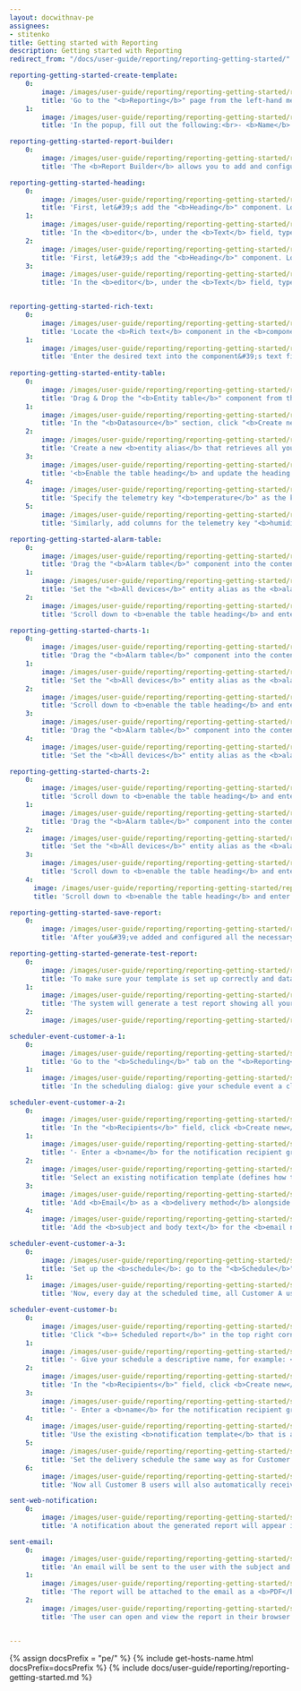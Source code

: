 ```yaml
---
layout: docwithnav-pe
assignees:
- stitenko
title: Getting started with Reporting
description: Getting started with Reporting
redirect_from: "/docs/user-guide/reporting/reporting-getting-started/"

reporting-getting-started-create-template:
    0:
        image: /images/user-guide/reporting/reporting-getting-started/reporting-getting-started-create-template-1-pe.png
        title: 'Go to the "<b>Reporting</b>" page from the left-hand menu — you&#39;ll land on the "<b>Templates</b>" tab by default. Click the "<b>+ Add report template</b>" button in the top-right corner and select "<b>Create new report template</b>".'
    1:
        image: /images/user-guide/reporting/reporting-getting-started/reporting-getting-started-create-template-2-pe.png
        title: 'In the popup, fill out the following:<br>- <b>Name</b> it "<b>Daily Device Alarm Report</b>".<br>- Choose <b>PDF</b> report <b>format</b>.<br>- Choose <b>Report</b> as the <b>template type</b>.<br>- Click "<b>Add</b>" to create the report template and open the <b>Report Builder</b> interface.'

reporting-getting-started-report-builder:
    0:
        image: /images/user-guide/reporting/reporting-getting-started/reporting-getting-started-report-builder-1-pe.png
        title: 'The <b>Report Builder</b> allows you to add and configure components that define the structure and visual layout of your report. Components are added by dragging them from the components library into the content area.'

reporting-getting-started-heading:
    0:
        image: /images/user-guide/reporting/reporting-getting-started/reporting-getting-started-heading-1-pe.png
        title: 'First, let&#39;s add the "<b>Heading</b>" component. Locate it in the <b>report component library</b> and drag it into the <b>header content area</b> of your report.'
    1:
        image: /images/user-guide/reporting/reporting-getting-started/reporting-getting-started-heading-2-pe.png
        title: 'In the <b>editor</b>, under the <b>Text</b> field, type the title you want for the heading. In this example, we&#39;ll name it the same as the report template: "<b>Daily Devices Alarm Report</b>". If desired, you can adjust <b>font settings</b> such as size, style, or alignment to make your title stand out. Once done, click "<b>Apply</b>" to save the component.'
    2:
        image: /images/user-guide/reporting/reporting-getting-started/reporting-getting-started-heading-3-pe.png
        title: 'First, let&#39;s add the "<b>Heading</b>" component. Locate it in the <b>report component library</b> and drag it into the <b>header content area</b> of your report.'
    3:
        image: /images/user-guide/reporting/reporting-getting-started/reporting-getting-started-heading-4-pe.png
        title: 'In the <b>editor</b>, under the <b>Text</b> field, type the title you want for the heading. In this example, we&#39;ll name it the same as the report template: "<b>Daily Devices Alarm Report</b>". If desired, you can adjust <b>font settings</b> such as size, style, or alignment to make your title stand out. Once done, click "<b>Apply</b>" to save the component.'


reporting-getting-started-rich-text:
    0:
        image: /images/user-guide/reporting/reporting-getting-started/reporting-getting-started-rich-text-1-pe.png
        title: 'Locate the <b>Rich text</b> component in the <b>component library</b> and drag it into the <b>content area</b>.'
    1:
        image: /images/user-guide/reporting/reporting-getting-started/reporting-getting-started-rich-text-2-pe.png
        title: 'Enter the desired text into the component&#39;s text field.<br>Then, click "<b>Apply</b>" to save the component.'
    
reporting-getting-started-entity-table:
    0:
        image: /images/user-guide/reporting/reporting-getting-started/reporting-getting-started-entity-table-1-pe.png
        title: 'Drag & Drop the "<b>Entity table</b>" component from the <b>component library</b> into the <b>content area</b>.'
    1:
        image: /images/user-guide/reporting/reporting-getting-started/reporting-getting-started-entity-table-2-pe.png
        title: 'In the "<b>Datasource</b>" section, click "<b>Create new</b>" entity alias button.'
    2:
        image: /images/user-guide/reporting/reporting-getting-started/reporting-getting-started-entity-table-3-pe.png
        title: 'Create a new <b>entity alias</b> that retrieves all your entities of type <b>Device</b>.'
    3:
        image: /images/user-guide/reporting/reporting-getting-started/reporting-getting-started-entity-table-4-pe.png
        title: '<b>Enable the table heading</b> and update the heading text. In the "<b>Columns</b>" section click "<b>Add column</b>".'
    4:
        image: /images/user-guide/reporting/reporting-getting-started/reporting-getting-started-entity-table-5-pe.png
        title: 'Specify the telemetry key "<b>temperature</b>" as the key for the new table column.'
    5:
        image: /images/user-guide/reporting/reporting-getting-started/reporting-getting-started-entity-table-6-pe.png
        title: 'Similarly, add columns for the telemetry key "<b>humidity</b>" and the attribute "<b>active</b>", which will display the device status. Click "<b>Apply</b>" to save component.'

reporting-getting-started-alarm-table:
    0:
        image: /images/user-guide/reporting/reporting-getting-started/reporting-getting-started-alarm-table-1-pe.png
        title: 'Drag the "<b>Alarm table</b>" component into the content area of your report.'
    1:
        image: /images/user-guide/reporting/reporting-getting-started/reporting-getting-started-alarm-table-2-pe.png
        title: 'Set the "<b>All devices</b>" entity alias as the <b>alarm source</b>.'
    2:
        image: /images/user-guide/reporting/reporting-getting-started/reporting-getting-started-alarm-table-3-pe.png
        title: 'Scroll down to <b>enable the table heading</b> and enter your heading text. <b>Save</b> the component.'

reporting-getting-started-charts-1:
    0:
        image: /images/user-guide/reporting/reporting-getting-started/reporting-getting-started-charts-1-pe.png
        title: 'Drag the "<b>Alarm table</b>" component into the content area of your report.'
    1:
        image: /images/user-guide/reporting/reporting-getting-started/reporting-getting-started-charts-2-pe.png
        title: 'Set the "<b>All devices</b>" entity alias as the <b>alarm source</b>.'
    2:
        image: /images/user-guide/reporting/reporting-getting-started/reporting-getting-started-charts-3-pe.png
        title: 'Scroll down to <b>enable the table heading</b> and enter your heading text. <b>Save</b> the component.'
    3:
        image: /images/user-guide/reporting/reporting-getting-started/reporting-getting-started-charts-4-pe.png
        title: 'Drag the "<b>Alarm table</b>" component into the content area of your report.'
    4:
        image: /images/user-guide/reporting/reporting-getting-started/reporting-getting-started-charts-5-pe.png
        title: 'Set the "<b>All devices</b>" entity alias as the <b>alarm source</b>.'

reporting-getting-started-charts-2:
    0:
        image: /images/user-guide/reporting/reporting-getting-started/reporting-getting-started-charts-6-pe.png
        title: 'Scroll down to <b>enable the table heading</b> and enter your heading text. <b>Save</b> the component.'
    1:
        image: /images/user-guide/reporting/reporting-getting-started/reporting-getting-started-charts-7-pe.png
        title: 'Drag the "<b>Alarm table</b>" component into the content area of your report.'
    2:
        image: /images/user-guide/reporting/reporting-getting-started/reporting-getting-started-charts-8-pe.png
        title: 'Set the "<b>All devices</b>" entity alias as the <b>alarm source</b>.'
    3:
        image: /images/user-guide/reporting/reporting-getting-started/reporting-getting-started-charts-9-pe.png
        title: 'Scroll down to <b>enable the table heading</b> and enter your heading text. <b>Save</b> the component.'
    4:
      image: /images/user-guide/reporting/reporting-getting-started/reporting-getting-started-charts-10-pe.png
      title: 'Scroll down to <b>enable the table heading</b> and enter your heading text. <b>Save</b> the component.'

reporting-getting-started-save-report:
    0:
        image: /images/user-guide/reporting/reporting-getting-started/reporting-getting-started-save-report-1-pe.png
        title: 'After you&#39;ve added and configured all the necessary components, update the report file name to the one you need. Click "<b>Save</b>" in the top-right corner to store your template configuration.'

reporting-getting-started-generate-test-report:
    0:
        image: /images/user-guide/reporting/reporting-getting-started/reporting-getting-started-generate-test-report-1-pe.png
        title: 'To make sure your template is set up correctly and data displays as expected, click "<b>Generate test report</b>" (located next to the "Save" button).'
    1:
        image: /images/user-guide/reporting/reporting-getting-started/reporting-getting-started-generate-test-report-2-pe.png
        title: 'The system will generate a test report showing all your devices along with their alarms.'
    2:
        image: /images/user-guide/reporting/reporting-getting-started/reporting-getting-started-generate-test-report-3-pe.png

scheduler-event-customer-a-1:
    0:
        image: /images/user-guide/reporting/reporting-getting-started/scheduler-event-customer-a-1-pe.png
        title: 'Go to the "<b>Scheduling</b>" tab on the "<b>Reporting</b>" page and click the "<b>+ Scheduled report</b>" button in the top-right corner.'
    1:
        image: /images/user-guide/reporting/reporting-getting-started/scheduler-event-customer-a-2-pe.png
        title: 'In the scheduling dialog: give your schedule event a clear title, e.g., <b>Daily Devices Alarm Report for Customer A</b><br>. – Select the previously created <b>Daily Devices Alarm Report</b> template.<br> – Specify the user account on whose behalf the report will be generated: <b>janesmith@thingsboard.io</b> (Jane Smith — Customer A administrator).'

scheduler-event-customer-a-2:
    0:
        image: /images/user-guide/reporting/reporting-getting-started/scheduler-event-customer-a-3-pe.png
        title: 'In the "<b>Recipients</b>" field, click <b>Create new</b> to create a new recipient group.'
    1:
        image: /images/user-guide/reporting/reporting-getting-started/scheduler-event-customer-a-4-pe.png
        title: '- Enter a <b>name</b> for the notification recipient group.<br>- Select <b>Customer users</b> filter. <br>- Set <b>Customer</b> to <b>Customer A</b>.<br>- Click "<b>Add</b>".'
    2:
        image: /images/user-guide/reporting/reporting-getting-started/scheduler-event-customer-a-5-pe.png
        title: 'Select an existing notification template (defines how the report will be delivered) and edit it.'
    3:
        image: /images/user-guide/reporting/reporting-getting-started/scheduler-event-customer-a-6-pe.png
        title: 'Add <b>Email</b> as a <b>delivery method</b> alongside <b>Web</b>. Click "<b>Next</b>".'
    4:
        image: /images/user-guide/reporting/reporting-getting-started/scheduler-event-customer-a-7-pe.png
        title: 'Add the <b>subject and body text</b> for the <b>email notification</b> to which the <b>PDF report</b> will be attached. Click "<b>Save</b>".'

scheduler-event-customer-a-3:
    0:
        image: /images/user-guide/reporting/reporting-getting-started/scheduler-event-customer-a-8-pe.png
        title: 'Set up the <b>schedule</b>: go to the "<b>Schedule</b>" tab, set the start date and time for the first run, enable the "<b>Repeat</b>" option, select Daily as the interval, and put the schedule&#39;s end date. Finally, click "<b>Create</b>" to save the scheduler event.'
    1:
        image: /images/user-guide/reporting/reporting-getting-started/scheduler-event-customer-a-9-pe.png
        title: 'Now, every day at the scheduled time, all Customer A users will automatically receive a report with the latest information about their device alarms.'

scheduler-event-customer-b:
    0:
        image: /images/user-guide/reporting/reporting-getting-started/scheduler-event-customer-b-1-pe.png
        title: 'Click "<b>+ Scheduled report</b>" in the top right corner of the "<b>Template</b>" page to create a new scheduler event.'
    1:
        image: /images/user-guide/reporting/reporting-getting-started/scheduler-event-customer-b-2-pe.png
        title: '- Give your schedule a descriptive name, for example: <b>Daily Device Alarm Report for Customer B</b>.<br>- Select the same template used for Customer A — <b>Daily Device Alarm Report</b>.<br>- Set the user account to <b>emmajohnson@thingsboard.io</b> (Emma Johnson – Customer B Administrator). The report will be generated on behalf of this user, containing only the data accessible to Customer B.'
    2:
        image: /images/user-guide/reporting/reporting-getting-started/scheduler-event-customer-b-3-pe.png
        title: 'In the "<b>Recipients</b>" field, click <b>Create new</b> to create a new recipient group.'
    3:
        image: /images/user-guide/reporting/reporting-getting-started/scheduler-event-customer-b-4-pe.png
        title: '- Enter a <b>name</b> for the notification recipient group.<br>- Select <b>Customer users</b> filter. <br>- Set <b>Customer</b> to <b>Customer B</b>.<br>- Click "<b>Add</b>".'
    4:
        image: /images/user-guide/reporting/reporting-getting-started/scheduler-event-customer-b-5-pe.png
        title: 'Use the existing <b>notification template</b> that is already configured to send messages via <b>Email</b> and <b>Web</b>.'
    5:
        image: /images/user-guide/reporting/reporting-getting-started/scheduler-event-customer-b-6-pe.png
        title: 'Set the delivery schedule the same way as for Customer A:<br> - Specify the date and time of the first run.<br>- Enable the "<b>Repeat</b>" option, select <br>Daily</b> as the interval, and put the schedule&#39;s end date.<br> - Finally, click "<b>Create</b>" to save the scheduler event.'
    6:
        image: /images/user-guide/reporting/reporting-getting-started/scheduler-event-customer-b-7-pe.png
        title: 'Now all Customer B users will also automatically receive a daily report at the scheduled time with the most up-to-date information on their device alarms.'

sent-web-notification:
    0:
        image: /images/user-guide/reporting/reporting-getting-started/sent-web-notification-1-pe.png
        title: 'A notification about the generated report will appear in the ThingsBoard Web UI.'

sent-email:
    0:
        image: /images/user-guide/reporting/reporting-getting-started/sent-email-1-pe.png
        title: 'An email will be sent to the user with the subject and message you configured in the notification template.'
    1:
        image: /images/user-guide/reporting/reporting-getting-started/sent-email-2-pe.png
        title: 'The report will be attached to the email as a <b>PDF</b> file.'
    2:
        image: /images/user-guide/reporting/reporting-getting-started/sent-email-3-pe.png
        title: 'The user can open and view the report in their browser or download it.'


---
```


{% assign docsPrefix = "pe/" %}
{% include get-hosts-name.html docsPrefix=docsPrefix %}
{% include docs/user-guide/reporting/reporting-getting-started.md %}